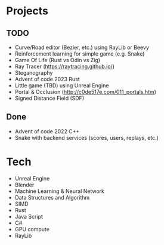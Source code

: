# Projects

## TODO

- Curve/Road editor (Bezier, etc.) using RayLib or Beevy
- Reinforcement learning for simple game (e.g. Snake)
- Game Of Life (Rust vs Odin vs Zig)
- Ray Tracer (https://raytracing.github.io/)
- Steganography
- Advent of code 2023 Rust
- Little game (TBD) using Unreal Engine
- Portal & Occlusion (http://c0de517e.com/011_portals.htm)
- Signed Distance Field (SDF)

## Done

- Advent of code 2022 C++
- Snake with backend services (scores, users, replays, etc.)

# Tech

- Unreal Engine
- Blender
- Machine Learning & Neural Network
- Data Structures and Algorithm
- SIMD
- Rust
- Java Script
- C#
- GPU compute
- RayLib

